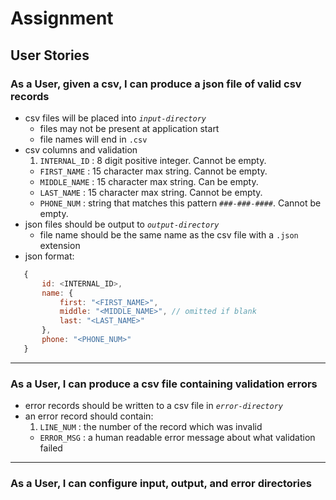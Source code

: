 # Assignment
## User Stories

### As a User, given a csv, I can produce a json file of valid csv records
* csv files will be placed into _`input-directory`_
    * files may not be present at application start
    * file names will end in `.csv`
* csv columns and validation
    1. `INTERNAL_ID` : 8 digit positive integer. Cannot be empty.
    * `FIRST_NAME` : 15 character max string. Cannot be empty.
    * `MIDDLE_NAME` : 15 character max string. Can be empty.
    * `LAST_NAME` : 15 character max string. Cannot be empty.
    * `PHONE_NUM` : string that matches this pattern `###-###-####`. Cannot be empty.
* json files should be output to _`output-directory`_
    * file name should be the same name as the csv file with a `.json` extension
* json format:
```js
   {
       id: <INTERNAL_ID>,
       name: {
           first: "<FIRST_NAME>",
           middle: "<MIDDLE_NAME>", // omitted if blank
           last: "<LAST_NAME>"
       },
       phone: "<PHONE_NUM>"
   }
```

---

### As a User, I can produce a csv file containing validation errors
* error records should be written to a csv file in _`error-directory`_
* an error record should contain:
    1. `LINE_NUM` : the number of the record which was invalid
    * `ERROR_MSG` : a human readable error message about what validation failed

---

### As a User, I can configure input, output, and error directories
